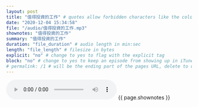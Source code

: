 ```yaml
---
layout: post
title: "值得投資的工作" # quotes allow forbidden characters like the colon
date: "2020-12-04 15:34:58"
file: "/audio/值得投資的工作.mp3"
shownotes: "值得投資的工作"
summary: "值得投資的工作"
duration: "file_duration" # audio length in min:sec
length: "file_length" # filesize in bytes
explicit: "no" # change to yes to flag with the explicit tag
block: "no" # change to yes to keep an episode from showing up in iTunes
# permalink: /1 # will be the ending part of the pages URL, delete to default to the title
---
```


<audio controls>
<source src="{{site.url}}{{site.baseurl}}{{ page.file }}" type="audio/x-mp3">
Your browser does not support the audio element.
</audio>
{{ page.shownotes }}
